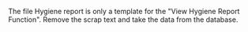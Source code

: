 The file Hygiene report is only a template for the "View Hygiene Report Function".
Remove the scrap text and take the data from the database.
